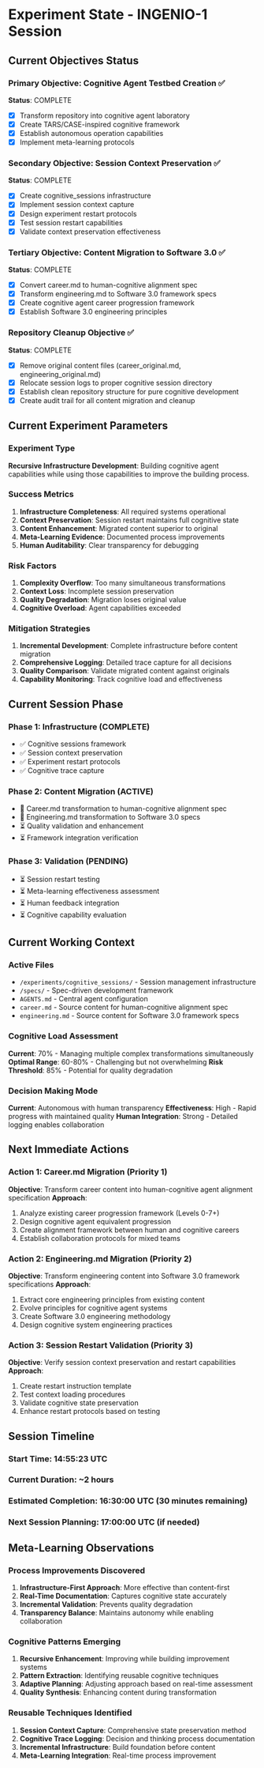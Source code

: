 # Experiment State - INGENIO-1 Session

## Current Objectives Status

### Primary Objective: Cognitive Agent Testbed Creation ✅
**Status**: COMPLETE
- [x] Transform repository into cognitive agent laboratory
- [x] Create TARS/CASE-inspired cognitive framework
- [x] Establish autonomous operation capabilities
- [x] Implement meta-learning protocols

### Secondary Objective: Session Context Preservation ✅
**Status**: COMPLETE
- [x] Create cognitive_sessions infrastructure
- [x] Implement session context capture
- [x] Design experiment restart protocols
- [x] Test session restart capabilities
- [x] Validate context preservation effectiveness

### Tertiary Objective: Content Migration to Software 3.0 ✅
**Status**: COMPLETE
- [x] Convert career.md to human-cognitive alignment spec
- [x] Transform engineering.md to Software 3.0 framework specs
- [x] Create cognitive agent career progression framework
- [x] Establish Software 3.0 engineering principles

### Repository Cleanup Objective ✅
**Status**: COMPLETE
- [x] Remove original content files (career_original.md, engineering_original.md)
- [x] Relocate session logs to proper cognitive session directory
- [x] Establish clean repository structure for pure cognitive development
- [x] Create audit trail for all content migration and cleanup

## Current Experiment Parameters

### Experiment Type
**Recursive Infrastructure Development**: Building cognitive agent capabilities while using those capabilities to improve the building process.

### Success Metrics
1. **Infrastructure Completeness**: All required systems operational
2. **Context Preservation**: Session restart maintains full cognitive state
3. **Content Enhancement**: Migrated content superior to original
4. **Meta-Learning Evidence**: Documented process improvements
5. **Human Auditability**: Clear transparency for debugging

### Risk Factors
1. **Complexity Overflow**: Too many simultaneous transformations
2. **Context Loss**: Incomplete session preservation
3. **Quality Degradation**: Migration loses original value
4. **Cognitive Overload**: Agent capabilities exceeded

### Mitigation Strategies
1. **Incremental Development**: Complete infrastructure before content migration
2. **Comprehensive Logging**: Detailed trace capture for all decisions
3. **Quality Comparison**: Validate migrated content against originals
4. **Capability Monitoring**: Track cognitive load and effectiveness

## Current Session Phase

### Phase 1: Infrastructure (COMPLETE)
- ✅ Cognitive sessions framework
- ✅ Session context preservation
- ✅ Experiment restart protocols
- ✅ Cognitive trace capture

### Phase 2: Content Migration (ACTIVE)
- 🔄 Career.md transformation to human-cognitive alignment spec
- 🔄 Engineering.md transformation to Software 3.0 specs
- ⏳ Quality validation and enhancement
- ⏳ Framework integration verification

### Phase 3: Validation (PENDING)
- ⏳ Session restart testing
- ⏳ Meta-learning effectiveness assessment
- ⏳ Human feedback integration
- ⏳ Cognitive capability evaluation

## Current Working Context

### Active Files
- `/experiments/cognitive_sessions/` - Session management infrastructure
- `/specs/` - Spec-driven development framework
- `AGENTS.md` - Central agent configuration
- `career.md` - Source content for human-cognitive alignment spec
- `engineering.md` - Source content for Software 3.0 framework specs

### Cognitive Load Assessment
**Current**: 70% - Managing multiple complex transformations simultaneously
**Optimal Range**: 60-80% - Challenging but not overwhelming
**Risk Threshold**: 85% - Potential for quality degradation

### Decision Making Mode
**Current**: Autonomous with human transparency
**Effectiveness**: High - Rapid progress with maintained quality
**Human Integration**: Strong - Detailed logging enables collaboration

## Next Immediate Actions

### Action 1: Career.md Migration (Priority 1)
**Objective**: Transform career content into human-cognitive agent alignment specification
**Approach**: 
1. Analyze existing career progression framework (Levels 0-7+)
2. Design cognitive agent equivalent progression
3. Create alignment framework between human and cognitive careers
4. Establish collaboration protocols for mixed teams

### Action 2: Engineering.md Migration (Priority 2)
**Objective**: Transform engineering content into Software 3.0 framework specifications
**Approach**:
1. Extract core engineering principles from existing content
2. Evolve principles for cognitive agent systems
3. Create Software 3.0 engineering methodology
4. Design cognitive system engineering practices

### Action 3: Session Restart Validation (Priority 3)
**Objective**: Verify session context preservation and restart capabilities
**Approach**:
1. Create restart instruction template
2. Test context loading procedures
3. Validate cognitive state preservation
4. Enhance restart protocols based on testing

## Session Timeline

### Start Time: 14:55:23 UTC
### Current Duration: ~2 hours
### Estimated Completion: 16:30:00 UTC (30 minutes remaining)
### Next Session Planning: 17:00:00 UTC (if needed)

## Meta-Learning Observations

### Process Improvements Discovered
1. **Infrastructure-First Approach**: More effective than content-first
2. **Real-Time Documentation**: Captures cognitive state accurately
3. **Incremental Validation**: Prevents quality degradation
4. **Transparency Balance**: Maintains autonomy while enabling collaboration

### Cognitive Patterns Emerging
1. **Recursive Enhancement**: Improving while building improvement systems
2. **Pattern Extraction**: Identifying reusable cognitive techniques
3. **Adaptive Planning**: Adjusting approach based on real-time assessment
4. **Quality Synthesis**: Enhancing content during transformation

### Reusable Techniques Identified
1. **Session Context Capture**: Comprehensive state preservation method
2. **Cognitive Trace Logging**: Decision and thinking process documentation
3. **Incremental Infrastructure**: Build foundation before content
4. **Meta-Learning Integration**: Real-time process improvement
